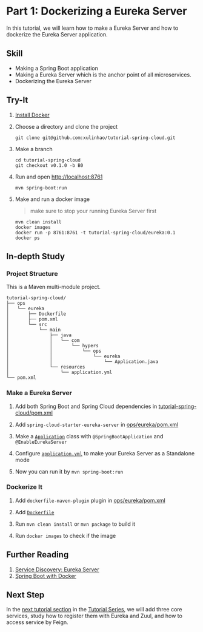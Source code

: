 # Part 1: Dockerizing a Eureka Server

In this tutorial, we will learn how to make a Eureka Server and how to 
dockerize the Eureka Server application.


## Skill

- Making a Spring Boot application
- Making a Eureka Server which is the anchor point of all microservices.
- Dockerizing the Eureka Server


## Try-It

1. [Install Docker](https://docs.docker.com/install/)

2. Choose a directory and clone the project

    ```
    git clone git@github.com:xulinhao/tutorial-spring-cloud.git
    ```

3. Make a branch

    ```
    cd tutorial-spring-cloud
    git checkout v0.1.0 -b B0
    ```

4. Run and open [http://localhost:8761](http://localhost:8761)

    ```
    mvn spring-boot:run
    ```
    
5. Make and run a docker image
    > make sure to stop your running Eureka Server first

    ```
    mvn clean install
    docker images
    docker run -p 8761:8761 -t tutorial-spring-cloud/eureka:0.1
    docker ps
    ```


## In-depth Study

### Project Structure

This is a Maven multi-module project.

```
tutorial-spring-cloud/
├── ops
│   └── eureka
│       ├── Dockerfile
│       ├── pom.xml
│       └── src
│           └── main
│               ├── java
│               │   └── com
│               │       └── hypers
│               │           └── ops
│               │               └── eureka
│               │                   └── Application.java
│               └── resources
│                   └── application.yml
└── pom.xml
```

### Make a Eureka Server

1. Add both Spring Boot and Spring Cloud dependencies in 
[tutorial-spring-cloud/pom.xml](https://github.com/xulinhao/tutorial-spring-cloud/blob/master/pom.xml#L18-L34)

2. Add `spring-cloud-starter-eureka-server` in [ops/eureka/pom.xml](https://github.com/xulinhao/tutorial-spring-cloud/blob/master/ops/eureka/pom.xml#L17-L22)

3. Make a [`Application`](https://github.com/xulinhao/tutorial-spring-cloud/blob/master/ops/eureka/src/main/java/com/hypers/ops/eureka/Application.java) class with `@SpringBootApplication` and 
`@EnableEurekaServer`

4. Configure [`application.yml`](https://github.com/xulinhao/tutorial-spring-cloud/blob/master/ops/eureka/src/main/resources/application.yml) to make your Eureka Server as a Standalone mode

5. Now you can run it by `mvn spring-boot:run`

### Dockerize It

1. Add `dockerfile-maven-plugin` plugin in [ops/eureka/pom.xml](https://github.com/xulinhao/tutorial-spring-cloud/blob/master/ops/eureka/pom.xml#L30-L49)

2. Add [`Dockerfile`](https://github.com/xulinhao/tutorial-spring-cloud/blob/master/ops/eureka/Dockerfile)

3. Run `mvn clean install` or `mvn package` to build it

4. Run `docker images` to check if the image


## Further Reading

1. [Service Discovery: Eureka Server](http://cloud.spring.io/spring-cloud-static/Edgware.SR2/multi/multi_spring-cloud-eureka-server.html)
2. [Spring Boot with Docker](https://spring.io/guides/gs/spring-boot-docker/)


## Next Step

In the [next tutorial section](part-2.md) in the [Tutorial Series](../README.md), we will add three core services, study how to register them with 
Eureka and Zuul, and how to access service by Feign.

